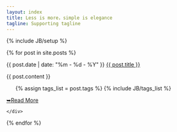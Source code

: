 ```yaml
---
layout: index
title: Less is more，simple is elegance
tagline: Supporting tagline
---
```

{% include JB/setup %}




<div id="category">
  {% for post in site.posts %}
    <div class="item">
    <p>
    	<span  class="date">{{ post.date | date: "%m - %d - %Y" }}</span>
    	<span  class="title"><a href="{{ BASE_PATH }}{{ post.url }}" class="title">{{ post.title }}</a></span>
    </p> 
    <div class="content">
    {{ post.content }}
    </div>
	<!-- 标签 -->
    <ul class="tag_box inline">
  		{% assign tags_list = post.tags %}
  		{% include JB/tags_list %}
  	</ul>
  	<!-- readmore按钮 -->
    <p class="preadmore"><a href="{{ BASE_PATH }}{{ post.url }}" alt="Read More" class="readmore"><span>&#10149;</span>Read More</a></p>
     
    </div>
  {% endfor %}
</div>




